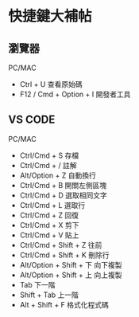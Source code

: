 # 快捷鍵大補帖

## 瀏覽器

PC/MAC

- Ctrl + U 查看原始碼
- F12 / Cmd + Option + I  開發者工具

## VS CODE

PC/MAC

- Ctrl/Cmd + S 存檔
- Ctrl/Cmd + / 註解
- Alt/Option  + Z 自動換行
- Ctrl/Cmd + B 開關左側區塊
- Ctrl/Cmd + D 選取相同文字
- Ctrl/Cmd + L 選取行
- Ctrl/Cmd + Z 回復
- Ctrl/Cmd + X 剪下
- Ctrl/Cmd + V 貼上
- Ctrl/Cmd + Shift + Z 往前
- Ctrl/Cmd + Shift + K 刪除行
- Alt/Option + Shift + 下 向下複製
- Alt/Option + Shift + 上 向上複製
- Tab 下一階
- Shift + Tab 上一階
- Alt + Shift + F 格式化程式碼
  